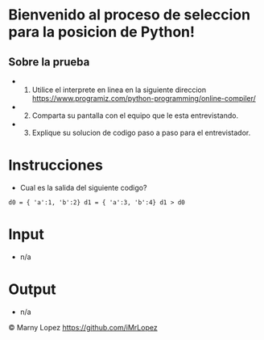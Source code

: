 # Bienvenido al proceso de seleccion para la posicion de Python!

## Sobre la prueba
- 1. Utilice el interprete en linea en la siguiente direccion https://www.programiz.com/python-programming/online-compiler/
- 2. Comparta su pantalla con el equipo que le esta entrevistando.
- 3. Explique su solucion de codigo paso a paso para el entrevistador.

# Instrucciones
- Cual es la salida del siguiente codigo?

`
d0 = { 'a':1, 'b':2}
d1 = { 'a':3, 'b':4}
d1 > d0
`

# Input
- n/a

# Output
- n/a

© Marny Lopez https://github.com/iMrLopez
